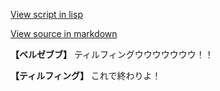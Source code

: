 [View script in lisp](../scripts/100205014.txt)

[View source in markdown](100205014.md)

**【ベルゼブブ】**
ティルフィングウウウウウウウ！！

**【ティルフィング】**
これで終わりよ！